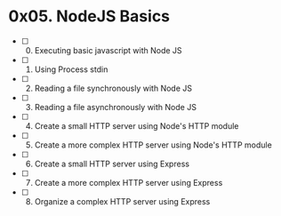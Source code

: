# 0x05. NodeJS Basics
- [ ] 0. Executing basic javascript with Node JS
- [ ] 1. Using Process stdin
- [ ] 2. Reading a file synchronously with Node JS
- [ ] 3. Reading a file asynchronously with Node JS
- [ ] 4. Create a small HTTP server using Node's HTTP module
- [ ] 5. Create a more complex HTTP server using Node's HTTP module
- [ ] 6. Create a small HTTP server using Express
- [ ] 7. Create a more complex HTTP server using Express
- [ ] 8. Organize a complex HTTP server using Express
